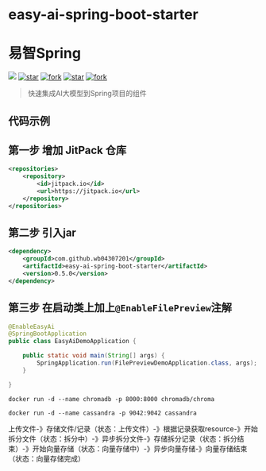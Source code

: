 # easy-ai-spring-boot-starter
# 易智Spring

[![](https://jitpack.io/v/wb04307201/easy-ai-spring-boot-starter.svg)](https://jitpack.io/#wb04307201/easy-ai-spring-boot-starter)
[![star](https://gitee.com/wb04307201/easy-ai-spring-boot-starter/badge/star.svg?theme=dark)](https://gitee.com/wb04307201/easy-ai-spring-boot-starter)
[![fork](https://gitee.com/wb04307201/easy-ai-spring-boot-starter/badge/fork.svg?theme=dark)](https://gitee.com/wb04307201/easy-ai-spring-boot-starter)
[![star](https://img.shields.io/github/stars/wb04307201/easy-ai-spring-boot-starter)](https://github.com/wb04307201/easy-ai-spring-boot-starter)
[![fork](https://img.shields.io/github/forks/wb04307201/easy-ai-spring-boot-starter)](https://github.com/wb04307201/easy-ai-spring-boot-starter)

> 快速集成AI大模型到Spring项目的组件

## 代码示例

## 第一步 增加 JitPack 仓库
```xml
<repositories>
    <repository>
        <id>jitpack.io</id>
        <url>https://jitpack.io</url>
    </repository>
</repositories>
```

## 第二步 引入jar
```xml
<dependency>
    <groupId>com.github.wb04307201</groupId>
    <artifactId>easy-ai-spring-boot-starter</artifactId>
    <version>0.5.0</version>
</dependency>
```

## 第三步 在启动类上加上`@EnableFilePreview`注解
```java
@EnableEasyAi
@SpringBootApplication
public class EasyAiDemoApplication {

    public static void main(String[] args) {
        SpringApplication.run(FilePreviewDemoApplication.class, args);
    }

}
```


```shell
docker run -d --name chromadb -p 8000:8000 chromadb/chroma

docker run -d --name cassandra -p 9042:9042 cassandra
```

上传文件-》存储文件/记录（状态：上传文件）-》根据记录获取resource-》开始拆分文件（状态：拆分中）-》异步拆分文件-》存储拆分记录（状态：拆分结束）-》开始向量存储（状态：向量存储中）-》异步向量存储-》向量存储结束（状态：向量存储完成）

